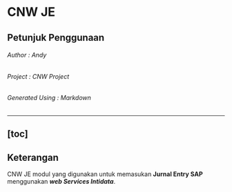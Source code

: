 # CNW JE
## Petunjuk Penggunaan

###### Author : Andy   
###### Project : CNW Project  
###### Generated Using : *Markdown*
  
---
[toc]
---
## Keterangan  

CNW JE modul yang digunakan untuk memasukan **Jurnal Entry SAP** menggunakan ***web Services Intidata***. 
<!--stackedit_data:
eyJoaXN0b3J5IjpbNDMwNjg5MDExLC0yMDg4NzQ2NjEyXX0=
-->